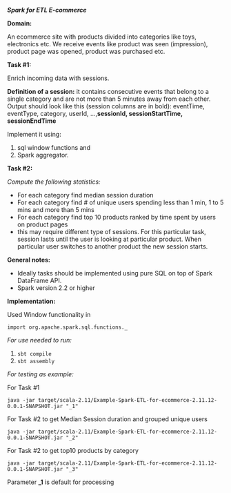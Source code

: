 ***Spark for ETL E-commerce***

**Domain:**

An ecommerce site with products divided into categories like toys, electronics etc. We receive events like product was seen (impression), product page was opened, product was purchased etc.

**Task #1:**

Enrich incoming data with sessions. 

**Definition of a session:** it contains consecutive events that belong to a single category and are not more than 5 minutes away from each other. Output should look like this (session columns are in bold):
eventTime, eventType, category, userId, ..., **​sessionId, sessionStartTime, sessionEndTime** 

Implement it using:
 1) sql window functions and 
 2) Spark aggregator.

**Task #2:**

*Compute the following statistics:*

- For each category find median session duration
- For each category find # of unique users spending less than 1 min, 1 to 5 mins and more
than 5 mins
- For each category find top 10 products ranked by time spent by users on product pages
- this may require different type of sessions. For this particular task, session lasts until the user is looking at particular product. When particular user switches to another product the new session starts.

**General notes:**
- Ideally tasks should be implemented using pure SQL on top of Spark DataFrame API.
- Spark version 2.2 or higher

**Implementation:**

Used Window functionality in

`import org.apache.spark.sql.functions._`

*For use needed to run:*
1. `sbt compile`
2. `sbt assembly`

*For testing as example:*

For Task #1 

```
java -jar target/scala-2.11/Example-Spark-ETL-for-ecommerce-2.11.12-0.0.1-SNAPSHOT.jar "_1" 
```

For Task #2 to get Median Session duration and grouped unique users

```
java -jar target/scala-2.11/Example-Spark-ETL-for-ecommerce-2.11.12-0.0.1-SNAPSHOT.jar "_2" 
```

For Task #2 to get top10 products by category

```
java -jar target/scala-2.11/Example-Spark-ETL-for-ecommerce-2.11.12-0.0.1-SNAPSHOT.jar "_3" 
```
Parameter **_1** is default for processing

